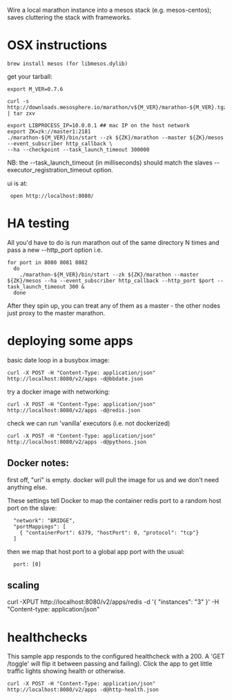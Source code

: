 Wire a local marathon instance into a mesos stack (e.g. mesos-centos);
saves cluttering the stack with frameworks.

# OSX instructions

    brew install mesos (for libmesos.dylib)

get your tarball:

    export M_VER=0.7.6

    curl -s http://downloads.mesosphere.io/marathon/v${M_VER}/marathon-${M_VER}.tgz | tar zxv

    export LIBPROCESS_IP=10.0.0.1 ## mac IP on the host network
    export ZK=zk://master1:2181
    ./marathon-${M_VER}/bin/start --zk ${ZK}/marathon --master ${ZK}/mesos --event_subscriber http_callback \
    --ha --checkpoint --task_launch_timeout 300000

NB: the --task_launch_timeout (in milliseconds) should match the slaves 
--executor_registration_timeout option.

ui is at:

     open http://localhost:8080/

# HA testing

All you'd have to do is run marathon out of the same directory N times and pass a new --http_port option i.e.

    for port in 8080 8081 8082
      do 
        ./marathon-${M_VER}/bin/start --zk ${ZK}/marathon --master ${ZK}/mesos --ha --event_subscriber http_callback --http_port $port --task_launch_timeout 300 &
      done

After they spin up, you can treat any of them as a master - the other nodes just proxy to the master marathon.

# deploying some apps
basic date loop in a busybox image:

    curl -X POST -H "Content-Type: application/json" http://localhost:8080/v2/apps -d@bbdate.json

try a docker image with networking:

    curl -X POST -H "Content-Type: application/json" http://localhost:8080/v2/apps -d@redis.json

check we can run 'vanilla' executors (i.e. not dockerized)

    curl -X POST -H "Content-Type: application/json" http://localhost:8080/v2/apps -d@pythons.json



## Docker notes:

first off, "uri" is empty. docker will pull the image for us
and we don't need anything else.

These settings tell Docker to map the container redis port
to a random host port on the slave:

      "network": "BRIDGE",
      "portMappings": [
        { "containerPort": 6379, "hostPort": 0, "protocol": "tcp"}
      ]


then we map that host port to a global app port with the usual:

      port: [0] 

## scaling

curl -XPUT http://localhost:8080/v2/apps/redis -d '{ "instances": "3" }' -H "Content-type: application/json"

# healthchecks

This sample app responds to the configured healthcheck with a 200. A 'GET /toggle' will flip it between
passing and failing). Click the app to get little traffic lights showing health or otherwise.

    curl -X POST -H "Content-Type: application/json" http://localhost:8080/v2/apps -d@http-health.json

